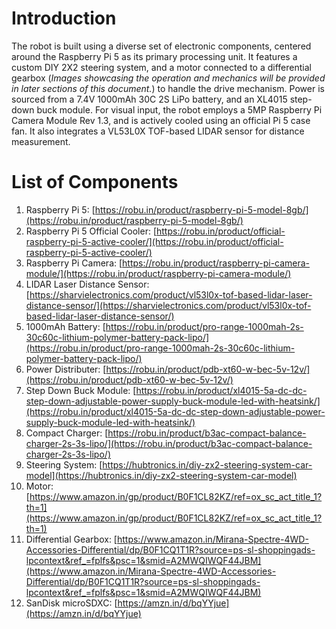 # Introduction  
  
The robot is built using a diverse set of electronic components, centered around the Raspberry Pi 5 as its primary processing unit. It features a custom DIY 2X2 steering system, and a motor connected to a differential gearbox (*Images showcasing the operation and mechanics will be provided in later sections of this document.*) to handle the drive mechanism. Power is sourced from a 7.4V 1000mAh 30C 2S LiPo battery, and an XL4015 step-down buck module. For visual input, the robot employs a 5MP Raspberry Pi Camera Module Rev 1.3, and is actively cooled using an official Pi 5 case fan. It also integrates a VL53L0X TOF-based LIDAR sensor for distance measurement.  
  
# List of Components  
  
1. Raspberry Pi 5: [https://robu.in/product/raspberry-pi-5-model-8gb/](https://robu.in/product/raspberry-pi-5-model-8gb/)  
2. Raspberry Pi 5 Official Cooler: [https://robu.in/product/official-raspberry-pi-5-active-cooler/](https://robu.in/product/official-raspberry-pi-5-active-cooler/)  
3. Raspberry Pi Camera: [https://robu.in/product/raspberry-pi-camera-module/](https://robu.in/product/raspberry-pi-camera-module/)  
4. LIDAR Laser Distance Sensor: [https://sharvielectronics.com/product/vl53l0x-tof-based-lidar-laser-distance-sensor/](https://sharvielectronics.com/product/vl53l0x-tof-based-lidar-laser-distance-sensor/)  
5. 1000mAh Battery: [https://robu.in/product/pro-range-1000mah-2s-30c60c-lithium-polymer-battery-pack-lipo/](https://robu.in/product/pro-range-1000mah-2s-30c60c-lithium-polymer-battery-pack-lipo/)  
6. Power Distributer: [https://robu.in/product/pdb-xt60-w-bec-5v-12v/](https://robu.in/product/pdb-xt60-w-bec-5v-12v/)  
7. Step Down Buck Module: [https://robu.in/product/xl4015-5a-dc-dc-step-down-adjustable-power-supply-buck-module-led-with-heatsink/](https://robu.in/product/xl4015-5a-dc-dc-step-down-adjustable-power-supply-buck-module-led-with-heatsink/)  
8. Compact Charger: [https://robu.in/product/b3ac-compact-balance-charger-2s-3s-lipo/](https://robu.in/product/b3ac-compact-balance-charger-2s-3s-lipo/)  
9. Steering System: [https://hubtronics.in/diy-zx2-steering-system-car-model](https://hubtronics.in/diy-zx2-steering-system-car-model)  
10. Motor: [https://www.amazon.in/gp/product/B0F1CL82KZ/ref=ox_sc_act_title_1?th=1](https://www.amazon.in/gp/product/B0F1CL82KZ/ref=ox_sc_act_title_1?th=1)  
11. Differential Gearbox: [https://www.amazon.in/Mirana-Spectre-4WD-Accessories-Differential/dp/B0F1CQ1T1R?source=ps-sl-shoppingads-lpcontext&ref_=fplfs&psc=1&smid=A2MWQIWQF44JBM](https://www.amazon.in/Mirana-Spectre-4WD-Accessories-Differential/dp/B0F1CQ1T1R?source=ps-sl-shoppingads-lpcontext&ref_=fplfs&psc=1&smid=A2MWQIWQF44JBM)  
12. SanDisk microSDXC: [https://amzn.in/d/bqYYjue](https://amzn.in/d/bqYYjue)
